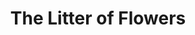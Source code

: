 ---
title: The Litter of Flowers
year: 1960
opening_date: 1960-04-01
closing_date: 1960-04-09
layout: productions
image:
image_caption:
image_credit:
playbill:
category:
Theatre: Theatre Jacksonville
Venue: Little Theatre
cast:
  Dr. Daniel (Danny) Stoddard: Archie Eason
  Dr. King: Leo Weyler
  Paula Marston: Marion Conner
  Mrs. McGregor: Claire Lashley
  Ellen Pretzler: Ellen Black
crew:
  Designer and Director: Maurice Geoffrey
  Stage Manager: 
    - Phil Meunier
    - Sand Gordon
  Book-Holder: Gayle Swymer
  Sound Effects: Jack Evans
  Lighting:
    - Norman Howard
    - Judith Jett
    - Jack Broughton
    - Alaire Harper
    - Warren Zundell
  Costumes: 
    - Bunni Thornhill
    - Claire Zundell
  Properties: 
    - Betty Slifer
    - Lorraine Thornhill
    - Debbie Dunn
    - Sue Henderson
    - Edyth Price
    - Jack Broughton
  Make-Up: 
    - Dorothy Portnoy
    - Virginia Popwell
  Scenery: 
    - Frank Ridge
    - Paul Galloway
    - Sand Gordon
    - Jack Broughton
    - Pat Hayward
    - Milton Hayward
    - Jack Evans
    - Judith Jett
    - Pauline Vanderkerk
    - Thelma Mayeron
    - Betty Slifer
    - George Slifer
    - Max Reeves
    - Marge Rocca
    - Bunni Thornhill
    - Ellen Black
    - Lorraine Thornhill
    - Joe Sloan
    - Mary Kilpatrick
    - Chris Michel Chiasson
external_links:
---